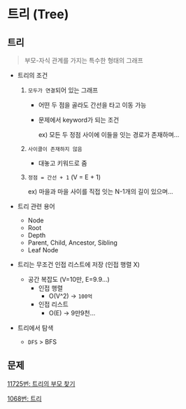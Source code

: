 # 트리 (Tree)

## 트리

> 부모-자식 관계를 가지는 특수한 형태의 그래프
>
- 트리의 조건
    1. `모두가 연결`되어 있는 그래프
        - 어떤 두 점을 골라도 간선을 타고 이동 가능
        - 문제에서 keyword가 되는 조건

          ex) 모든 두 정점 사이에 이들을 잇는 경로가 존재하며…

    2. `사이클이 존재하지 않음`
        - 대놓고 키워드로 줌
    3. `정점 = 간선 + 1` (V = E + 1)

       ex) 마을과 마을 사이를 직접 잇는 N-1개의 길이 있으며…

- 트리 관련 용어
    - Node
    - Root
    - Depth
    - Parent, Child, Ancestor, Sibling
    - Leaf Node
- 트리는 무조건 인접 리스트에 저장 (인접 행렬 X)
    - 공간 복잡도 (V=10만, E=9.9…)
        - 인접 행렬
            - O(V^2) → `100억`
        - 인접 리스트
            - O(E) → 9만9천…
- 트리에서 탐색
    - `DFS` > BFS

## 문제

[11725번: 트리의 부모 찾기](https://www.notion.so/11725-53bfe9c2d1d247f385f18593603c79f8)

[1068번: 트리](https://www.notion.so/1068-81e26956a50843b5a9a5fe8232419c79)
